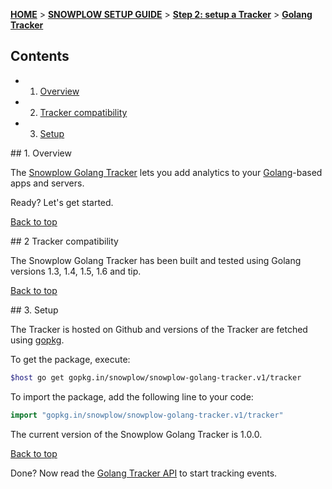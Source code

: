 <a name="top" />

[**HOME**](Home) > [**SNOWPLOW SETUP GUIDE**](Setting-up-Snowplow) > [**Step 2: setup a Tracker**](Setting-up-a-Tracker) > [**Golang Tracker**](Golang-tracker-setup)

## Contents

- 1. [Overview](#overview)  
- 2. [Tracker compatibility](#compatibility)  
- 3. [Setup](#setup)

<a name="overview" />
## 1. Overview

The [Snowplow Golang Tracker](https://github.com/snowplow/snowplow-golang-tracker) lets you add analytics to your [Golang][golang]-based apps and servers.

Ready? Let's get started.

[Back to top](#top)

<a name="compatibility" />
## 2 Tracker compatibility

The Snowplow Golang Tracker has been built and tested using Golang versions 1.3, 1.4, 1.5, 1.6 and tip.

[Back to top](#top)

<a name="setup" />
## 3. Setup

The Tracker is hosted on Github and versions of the Tracker are fetched using [gopkg](http://labix.org/gopkg.in).

To get the package, execute:

```bash
$host go get gopkg.in/snowplow/snowplow-golang-tracker.v1/tracker
```

To import the package, add the following line to your code:

```go
import "gopkg.in/snowplow/snowplow-golang-tracker.v1/tracker"
```

The current version of the Snowplow Golang Tracker is 1.0.0.

[Back to top](#top)

Done? Now read the [Golang Tracker API](Golang-Tracker) to start tracking events.

[golang]: https://golang.org/
